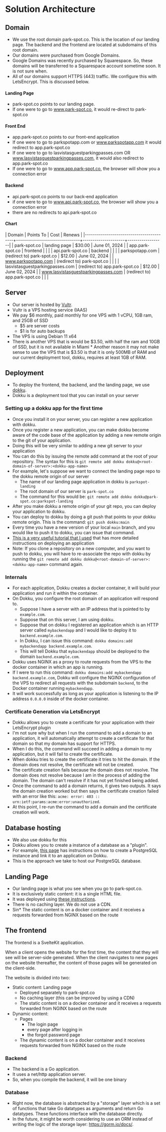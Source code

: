 # Solution Architecture

## Domain
* We use the root domain park-spot.co. This is the location of our landing page. The backend and the frontend are located at subdomains of this root domain.
* Our domains were purchased from Google Domains.
* Google Domains was recently purchased by Squarespace. So, these domains will be transferred to a Squarespace account sometime soon. It is not sure when.
* All of our domains support HTTPS (443) traffic. We configure this with LetsEncrypt. This is discussed below.
#### Landing Page
* park-spot.co points to our landing page.
* If one were to go to www.park-spot.co, it would re-direct to park-spot.co
#### Front End
* app.park-spot.co points to our front-end application
* If one were to go to parkspotapp.com or www.parkspotapp.com it would redirect to app.park-spot.co
* If one were to go to lasvistasguestparkingpasses.com OR www.lasvistasguestparkingpasses.com, it would also redirect to app.park-spot.co
* If one were to go to www.app.park-spot.co, the browser will show you a connection error
#### Backend
* api.park-spot.co points to our back-end application
* if one were to go to www.api.park-spot.co, the browser will show you a connection error
* there are no redirects to api.park-spot.co
#### Chart
| Domain                                   | Points To                      | Cost                | Renews           |
|------------------------------------------+--------------------------------+---------------------+------------------|
| park-spot.co                             | landing page                   | $30.00              | June 01, 2024    |
| app.park-spot.co                         | frontend                       |                     |                  |
| api.park-spot.co                         | backend                        |                     |                  |
| parkspotapp.com                          | (redirect to) park-spot.co     | $12.00              | June 02, 2024    |
| www.parkspotapp.com                      | (redirect to) park-spot.co     |                     |                  |
| lasvistasguestparkingpasses.com          | (redirect to) app.park-spot.co | $12.00              | June 02, 2024    |
| www.lasvistasguestparkingpasses.com      | (redirect to) app.park-spot.co |                     |                  |

## Server
* Our server is hosted by [Vultr](https://www.vultr.com/).
* Vultr is a VPS hosting service (IAAS)
* We pay $6 monthly, paid monthly for one VPS with 1 vCPU, 1GB ram, and 25GB of SSD
    * $5 are server costs
    * $1 is for auto backups
* The VPS is using Debian 11 x64
* There is another VPS that is would be $3.50, with half the ram and 10GB of SSD, but it is not available in Miami
        * Another reason it may not make sense to use the VPS that is $3.50 is that it is only 500MB of RAM and our current deployment tool, dokku, requires at least 1GB of RAM.

## Deployment
* To deploy the frontend, the backend, and the landing page, we use [dokku](https://dokku.com/).
* Dokku is a deployment tool that you can install on your server

### Setting up a dokku app for the first time
* Once you install it on your server, you can register a new application with dokku.
* Once you register a new application, you can make dokku become aware of the code base of the application by adding a new remote origin to the git of your application.
* Doing this will be very similar to adding a new git server to your application
* You can do this by issuing the remote add command at the root of your repository. The syntax for this is `git remote add dokku dokku@<root-domain-of-server>:<dokku-app-name>`
* For example, let's suppose we want to connect the landing page repo to the dokku remote origin of our server
    * The name of our landing page application in dokku is `parkspot-landing`
    * The root domain of our server is `park-spot.co`
    * The command for this would be: `git remote add dokku dokku@park-spot.co:parkspot-landing`
* After you make dokku a remote origin of your git repo, you can deploy your application to dokku.
* You can deploy to dokku by doing a git push that points to your dokku remote origin. This is the command: `git push dokku:main`
* Every time you have a new version of your local `main` branch, and you would like to push it to dokku, you can issue that command.
* [This is a very useful tutorial that I used](https://shellbear.me/blog/go-dokku-deployment) that has more detailed instructions on deploying an application
* Note: If you clone a repository on a new computer, and you want to push to dokku, you will have to re-associate the repo with dokku by running the `git remote add dokku dokku@<root-domain-of-server>:<dokku-app-name>` command again.

### Internals
* For each application, Dokku creates a docker container, it will build your application and run it within the container.
* On Dokku, you configure the root domain of an application will respond to.
    * Suppose I have a server with an IP address that is pointed to by `example.com`.
    * Suppose that on this server, I am using dokku.
    * Suppose that on dokku I registered an application which is an HTTP server called `mybackendapp` and I would like to deploy it to `backend.example.com`.
    * In Dokku, I can issue this command: `dokku domains:add mybackendapp backend.example.com`.
    * This will tell Dokku that `mybackendapp` should be deployed to the domain `backend.example.com`.
* Dokku uses NGINX as a proxy to route requests from the VPS to the docker container in which an app is running.
* If I were to run this command: `dokku domains:add mybackendapp backend.example.com`, Dokku will configure the NGINX configuration of the VPS to redirect all requests with the subdomain `backend`, to the Docker container running `mybackendapp`.
* It will work successfully as long as your application is listening to the IP address `0.0.0.0` inside of the docker container.

### Certificate Generation via LetsEncrypt
* Dokku allows you to create a certificate for your application with their LetsEncrypt plugin
* I'm not sure why but when I run the command to add a domain to an application, it will automatically attempt to create a certificate for that domain so that my domain has support for HTTPS.
* When I do this, the command will succeed in adding a domain to my application, but it will fail to create the certificate.
* When dokku tries to create the certificate it tries to hit the domain. If the domain does not resolve, the certificate will not be created.
* The certificate creation fails because the domain does not resolve. The domain does not resolve because I am in the process of adding the domain. The domain can't resolve if it has not yet finished being added.
* Once the command to add a domain returns, it gives two outputs. It says the domain creation worked but then says the certificate creation failed with an error like this: `acme: error: 403 :: urn:ietf:params:acme:error:unauthorized`.
* At this point, I re-run the command to add a domain and the certificate creation will work.

## Database hosting
* We also use dokku for this
* Dokku allows you to create a instance of a database as a "plugin". 
* For example, [this page](https://dokku.com/docs/deployment/application-deployment/#create-the-backing-services) has instructions on how to create a PostgreSQL instance and link it to an application on Dokku.
* This is the approach we take to host our PostgreSQL database.

## Landing Page
* Our landing page is what you see when you go to park-spot.co.
* It is exclusively static content: it is a single HTML file.
* It was deployed using [these instructions](https://johnfraney.ca/blog/build-deploy-static-site-dokku/).
* There is no caching layer. We do not use a CDN.
* Sin* The static content is on a docker container and it receives a requests forwarded from NGINX based on the route

## The frontend

The frontend is a SvelteKit application. 

When a client opens the website for the first time, the content that they will see will be server-side generated. When the client navigates to new pages on the website thereafter, the content of those pages will be generated on the client-side.

The website is divided into two:
* Static content: Landing page
    * Deployed separately to park-spot.co
    * No caching layer (this can be improved by using a CDN)
    * The static content is on a docker container and it receives a requests forwarded from NGINX based on the route
* Dynamic content:
    * Pages
        * The login page
        * every page after logging in
        * the forgot password page
    * The dynamic content is on a docker container and it receives requests forwarded from NGINX based on the route

### Backend

* The backend is a Go application.
* It uses a net/http application server.
* So, when you compile the backend, it will be one binary

### Database

* Right now, the database is abstracted by a "storage" layer which is a set of functions that take Go datatypes as arguments and return Go datatypes. These functions interface with the database directly.
* In the future, it might be worth considering to use an ORM instead of writing the logic of the storage layer: https://gorm.io/docs/.
